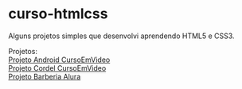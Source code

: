 # curso-htmlcss
Alguns projetos simples que desenvolvi aprendendo HTML5 e CSS3.

Projetos:<br>
<a href="https://wellingtonmerlos.github.io/curso-htmlcss/Projeto Android - Curso Em Video/index.html">Projeto Android CursoEmVideo</a><br>
<a href="https://wellingtonmerlos.github.io/curso-htmlcss/Projeto Cordel - Curso Em Video/index.html">Projeto Cordel CursoEmVideo</a><br>
<a href="https://wellingtonmerlos.github.io/curso-htmlcss/Projeto Barbearia - Alura/index.html">Projeto Barberia Alura</a>